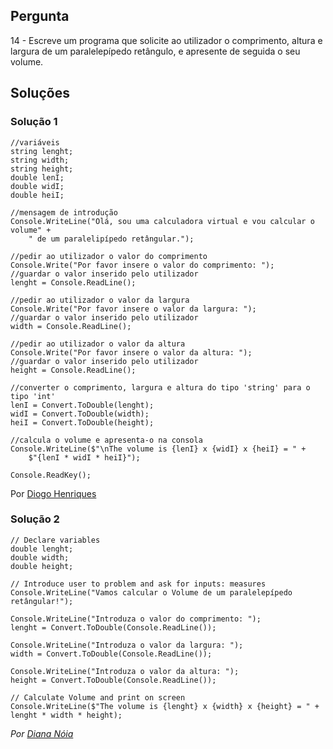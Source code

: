 ## Pergunta

14 - Escreve um programa que solicite ao utilizador o comprimento, altura e 
largura de um paralelepípedo retângulo, e apresente de seguida o seu volume.

## Soluções

### Solução 1

```Csharp
//variáveis
string lenght;
string width;
string height;
double lenI;
double widI;
double heiI;

//mensagem de introdução
Console.WriteLine("Olá, sou uma calculadora virtual e vou calcular o volume" +
    " de um paralelipípedo retângular.");

//pedir ao utilizador o valor do comprimento 
Console.Write("Por favor insere o valor do comprimento: ");
//guardar o valor inserido pelo utilizador
lenght = Console.ReadLine();

//pedir ao utilizador o valor da largura
Console.Write("Por favor insere o valor da largura: ");
//guardar o valor inserido pelo utilizador
width = Console.ReadLine();

//pedir ao utilizador o valor da altura
Console.Write("Por favor insere o valor da altura: ");
//guardar o valor inserido pelo utilizador
height = Console.ReadLine();

//converter o comprimento, largura e altura do tipo 'string' para o tipo 'int'
lenI = Convert.ToDouble(lenght);
widI = Convert.ToDouble(width);
heiI = Convert.ToDouble(height);

//calcula o volume e apresenta-o na consola
Console.WriteLine($"\nThe volume is {lenI} x {widI} x {heiI} = " +
    $"{lenI * widI * heiI}");

Console.ReadKey();
````


Por [Diogo Henriques](https://github.com/diogo-h)

### Solução 2

```Csharp
// Declare variables
double lenght;
double width;
double height;

// Introduce user to problem and ask for inputs: measures
Console.WriteLine("Vamos calcular o Volume de um paralelepípedo retângular!");

Console.WriteLine("Introduza o valor do comprimento: ");
lenght = Convert.ToDouble(Console.ReadLine());

Console.WriteLine("Introduza o valor da largura: ");
width = Convert.ToDouble(Console.ReadLine());

Console.WriteLine("Introduza o valor da altura: ");
height = Convert.ToDouble(Console.ReadLine());

// Calculate Volume and print on screen
Console.WriteLine($"The volume is {lenght} x {width} x {height} = " +
lenght * width * height);
```

*Por [Diana Nóia](https://github.com/DianaNoia)*